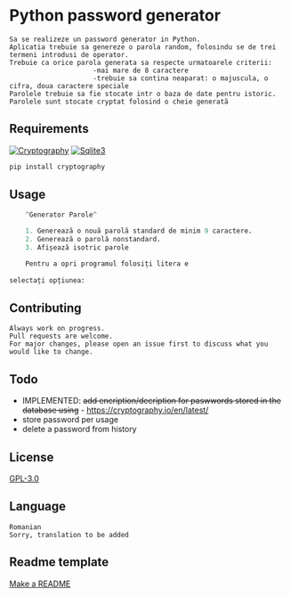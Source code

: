 # Python password generator
```
Sa se realizeze un password generator in Python.
Aplicatia trebuie sa genereze o parola random, folosindu se de trei termeni introdusi de operator.
Trebuie ca orice parola generata sa respecte urmatoarele criterii:
                     -mai mare de 8 caractere
                     -trebuie sa contina neaparat: o majuscula, o cifra, doua caractere speciale
Parolele trebuie sa fie stocate intr o baza de date pentru istoric.
Parolele sunt stocate cryptat folosind o cheie generată
```
## Requirements

[![Cryptography](https://img.shields.io/pypi/v/cryptography.svg)](https://pypi.org/project/cryptography/)
[![Sqlite3](https://img.shields.io/badge/SQLITE3-Sqlite3-brightgreen)](https://docs.python.org/3/library/sqlite3.html)
```python
pip install cryptography
```


## Usage

```python
    ^Generator Parole^

    1. Generează o nouă parolă standard de minim 9 caractere.
    2. Generează o parolă nonstandard.
    3. Afișează isotric parole

    Pentru a opri programul folosiți litera e
    
selectați opțiunea: 
```

## Contributing
```
Always work on progress.
Pull requests are welcome. 
For major changes, please open an issue first to discuss what you would like to change.
```

## Todo
- IMPLEMENTED: ~~add encription/decription for paswwords stored in the database using~~ - https://cryptography.io/en/latest/
- store password per usage
- delete a password from history

## License
[GPL-3.0](https://choosealicense.com/licenses/gpl-3.0/)

## Language
```
Romanian
Sorry, translation to be added
```

## Readme template
[Make a README](https://www.makeareadme.com/)
